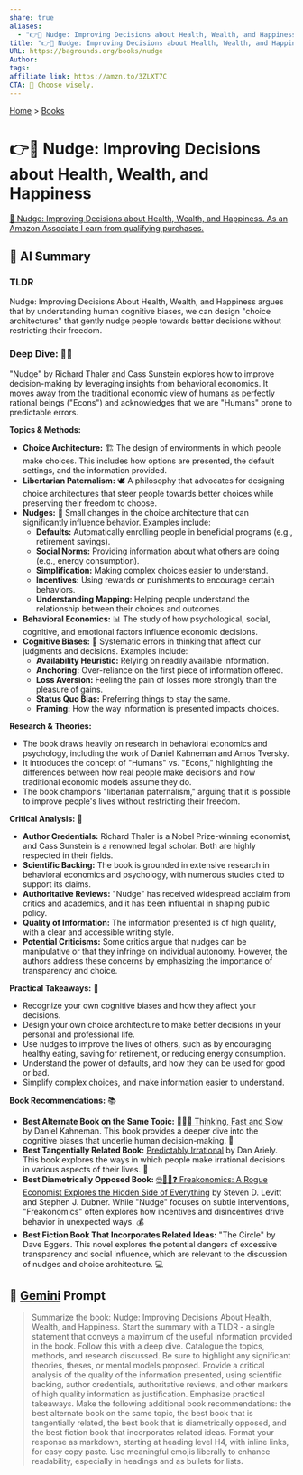 ```yaml
---
share: true
aliases:
  - "👉🤏 Nudge: Improving Decisions about Health, Wealth, and Happiness"
title: "👉🤏 Nudge: Improving Decisions about Health, Wealth, and Happiness"
URL: https://bagrounds.org/books/nudge
Author: 
tags: 
affiliate link: https://amzn.to/3ZLXT7C
CTA: 🍎 Choose wisely.
---
```

[Home](../index.md) > [Books](./index.md)  
# 👉🤏 Nudge: Improving Decisions about Health, Wealth, and Happiness  
[🛒 Nudge: Improving Decisions about Health, Wealth, and Happiness. As an Amazon Associate I earn from qualifying purchases.](https://amzn.to/3ZLXT7C)  
  
## 🤖 AI Summary  
### TLDR  
Nudge: Improving Decisions About Health, Wealth, and Happiness argues that by understanding human cognitive biases, we can design "choice architectures" that gently nudge people towards better decisions without restricting their freedom.  
  
### Deep Dive: 🧠💡  
"Nudge" by Richard Thaler and Cass Sunstein explores how to improve decision-making by leveraging insights from behavioral economics. It moves away from the traditional economic view of humans as perfectly rational beings ("Econs") and acknowledges that we are "Humans" prone to predictable errors.  
  
**Topics & Methods:**  
* **Choice Architecture:** 🏗️ The design of environments in which people make choices. This includes how options are presented, the default settings, and the information provided.  
* **Libertarian Paternalism:** 🕊️ A philosophy that advocates for designing choice architectures that steer people towards better choices while preserving their freedom to choose.  
* **Nudges:** 🤏 Small changes in the choice architecture that can significantly influence behavior. Examples include:  
    * **Defaults:** Automatically enrolling people in beneficial programs (e.g., retirement savings).  
    * **Social Norms:** Providing information about what others are doing (e.g., energy consumption).  
    * **Simplification:** Making complex choices easier to understand.  
    * **Incentives:** Using rewards or punishments to encourage certain behaviors.  
    * **Understanding Mapping:** Helping people understand the relationship between their choices and outcomes.  
* **Behavioral Economics:** 📊 The study of how psychological, social, cognitive, and emotional factors influence economic decisions.  
* **Cognitive Biases:** 🤯 Systematic errors in thinking that affect our judgments and decisions. Examples include:  
    * **Availability Heuristic:** Relying on readily available information.  
    * **Anchoring:** Over-reliance on the first piece of information offered.  
    * **Loss Aversion:** Feeling the pain of losses more strongly than the pleasure of gains.  
    * **Status Quo Bias:** Preferring things to stay the same.  
    * **Framing:** How the way information is presented impacts choices.  
  
**Research & Theories:**  
* The book draws heavily on research in behavioral economics and psychology, including the work of Daniel Kahneman and Amos Tversky.  
* It introduces the concept of "Humans" vs. "Econs," highlighting the differences between how real people make decisions and how traditional economic models assume they do.  
* The book champions "libertarian paternalism," arguing that it is possible to improve people's lives without restricting their freedom.  
  
**Critical Analysis:** 🧐  
* **Author Credentials:** Richard Thaler is a Nobel Prize-winning economist, and Cass Sunstein is a renowned legal scholar. Both are highly respected in their fields.  
* **Scientific Backing:** The book is grounded in extensive research in behavioral economics and psychology, with numerous studies cited to support its claims.  
* **Authoritative Reviews:** "Nudge" has received widespread acclaim from critics and academics, and it has been influential in shaping public policy.  
* **Quality of Information:** The information presented is of high quality, with a clear and accessible writing style.  
* **Potential Criticisms:** Some critics argue that nudges can be manipulative or that they infringe on individual autonomy. However, the authors address these concerns by emphasizing the importance of transparency and choice.  
  
**Practical Takeaways:** 🚀  
* Recognize your own cognitive biases and how they affect your decisions.  
* Design your own choice architecture to make better decisions in your personal and professional life.  
* Use nudges to improve the lives of others, such as by encouraging healthy eating, saving for retirement, or reducing energy consumption.  
* Understand the power of defaults, and how they can be used for good or bad.  
* Simplify complex choices, and make information easier to understand.  
  
**Book Recommendations:** 📚  
* **Best Alternate Book on the Same Topic:** [🤔🐇🐢 Thinking, Fast and Slow](./thinking-fast-and-slow.md) by Daniel Kahneman. This book provides a deeper dive into the cognitive biases that underlie human decision-making. 🧠  
* **Best Tangentially Related Book:** [Predictably Irrational](./predictably-irrational.md) by Dan Ariely. This book explores the ways in which people make irrational decisions in various aspects of their lives. 🤯  
* **Best Diametrically Opposed Book:** [🤓🕵️‍♂️❓ Freakonomics: A Rogue Economist Explores the Hidden Side of Everything](./freakonomics.md) by Steven D. Levitt and Stephen J. Dubner. While "Nudge" focuses on subtle interventions, "Freakonomics" often explores how incentives and disincentives drive behavior in unexpected ways. 💰  
* **Best Fiction Book That Incorporates Related Ideas:** "The Circle" by Dave Eggers. This novel explores the potential dangers of excessive transparency and social influence, which are relevant to the discussion of nudges and choice architecture. 💻  
  
## 💬 [Gemini](https://gemini.google.com) Prompt  
> Summarize the book: Nudge: Improving Decisions About Health, Wealth, and Happiness. Start the summary with a TLDR - a single statement that conveys a maximum of the useful information provided in the book. Follow this with a deep dive. Catalogue the topics, methods, and research discussed. Be sure to highlight any significant theories, theses, or mental models proposed. Provide a critical analysis of the quality of the information presented, using scientific backing, author credentials, authoritative reviews, and other markers of high quality information as justification. Emphasize practical takeaways. Make the following additional book recommendations: the best alternate book on the same topic, the best book that is tangentially related, the best book that is diametrically opposed, and the best fiction book that incorporates related ideas. Format your response as markdown, starting at heading level H4, with inline links, for easy copy paste. Use meaningful emojis liberally to enhance readability, especially in headings and as bullets for lists.